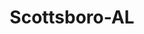 ---
title: Scottsboro-AL
slug: scottsboro-al
f_state:
- cms/state/alabama.md
f_locations:
- cms/payday-loan/a-1-quik-cash-advance-co-236.md
- cms/payday-loan/advance-america-1165.md
- cms/payday-loan/advance-america-1166.md
- cms/payday-loan/approved-cash-advance-4692.md
- cms/payday-loan/byrds-check-cashing-inc-5602.md
- cms/payday-loan/car-title-loans-6036.md
- cms/payday-loan/cash-express-7151.md
- cms/payday-loan/cash-express-7152.md
- cms/payday-loan/cash-mart-7843.md
- cms/payday-loan/cash-mart-7883.md
- cms/payday-loan/cash-store-8434.md
- cms/payday-loan/express-cash-16885.md
- cms/payday-loan/express-cash-16886.md
- cms/payday-loan/express-cash-16887.md
- cms/payday-loan/fast-cash-17564.md
- cms/payday-loan/federal-credit-inc-17972.md
- cms/payday-loan/pats-fast-cash-23467.md
- cms/payday-loan/th-e-cash-store-27296.md
updated-on: '2024-05-30T13:41:28.615Z'
created-on: '2024-05-30T13:41:28.615Z'
published-on: '2024-05-30T13:54:32.469Z'
f_city: Scottsboro
layout: '[city].html'
tags: city
---